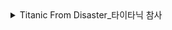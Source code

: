 <details >
<summary>Titanic From Disaster_타이타닉 참사</summary>

### DDA 분석
| Variable | Definition | Key | 분석가 의견 |
| --- | --- | --- | ---|
|PassengerId|Passenger_id|unique id, 일회성 id이기에 유의미한 분석 불가|수치형|
| Pclass | Cabin class | 1, 2, 3 | 범주형(순서형) |
| Name | Passenger name |    | 범주형(명목형)|
| Sex | Sex | male, female | 범주형(명목형) |
| Age | Age || 수치형(이산형) |
| SibSp | 함께 탑승한 형제와 배우자의 수 | 0, 1, 2, 3, 4, 5, 8 | 수치형(연속형) |
| Parch | 함께 탑승한 부모, 아이의 수 | 0, 1, 3, 2, 4, 6, 5, 9 | 수치형(연속형) |
| Ticket | The number of ticket|| 범주형(명목형) |
| Fare | Bording fare || 수치형(이산형) |
| Cabin | 객실번호 || 범주형(순서형) |
| Embarked | 탑승항구 | 'Q', 'S', 'C' | 범주형(명목형) |

</details>